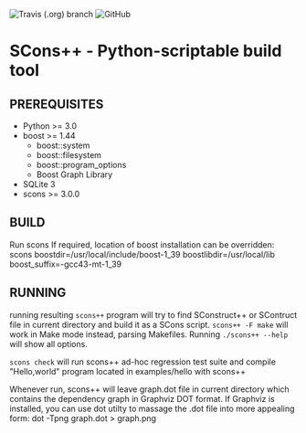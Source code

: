![Travis (.org) branch](https://img.shields.io/travis/loonycyborg/scons-plusplus/master)
![GitHub](https://img.shields.io/github/license/loonycyborg/scons-plusplus)

SCons++ - Python-scriptable build tool
======================================

PREREQUISITES
-------------
* Python >= 3.0
* boost >= 1.44
  * boost::system
  * boost::filesystem
  * boost::program_options
  * Boost Graph Library
* SQLite 3
* scons >= 3.0.0

BUILD
-----
Run scons
If required, location of boost installation can be overridden:
    scons boostdir=/usr/local/include/boost-1_39 boostlibdir=/usr/local/lib boost_suffix=-gcc43-mt-1_39

RUNNING
-------
running resulting `scons++` program will try to find SConstruct++ or SContruct file
in current directory and build it as a SCons script. `scons++ -F make` will work in Make
mode instead, parsing Makefiles. Running `./scons++ --help` will show all options.

`scons check` will run scons++ ad-hoc regression test 
suite and compile "Hello,world" program located in 
examples/hello with scons++

Whenever run, scons++ will leave graph.dot file in current
directory which contains the dependency graph in Graphviz DOT format.
If Graphviz is installed, you can use dot utilty to massage the .dot
file into more appealing form:
    dot -Tpng graph.dot > graph.png
